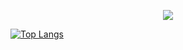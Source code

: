 <p align="center">
  <img src="https://media4.giphy.com/media/uprwwjptZW4Za/giphy.gif">
</p>

[![Top Langs](https://github-readme-stats.vercel.app/api/top-langs/?username=anthonyzutter&layout=compact)](https://github.com/anthonyzutter/)
